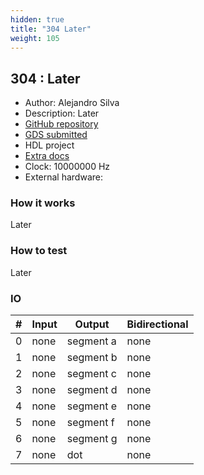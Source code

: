 ```yaml
---
hidden: true
title: "304 Later"
weight: 105
---
```


## 304 : Later

* Author: Alejandro Silva
* Description: Later
* [GitHub repository](https://github.com/asilvaj1/tt04-submission-template_silva)
* [GDS submitted](https://github.com/asilvaj1/tt04-submission-template_silva/actions/runs/6114912626)
* HDL project
* [Extra docs]()
* Clock: 10000000 Hz
* External hardware: 



### How it works

Later


### How to test

Later


### IO

| # | Input        | Output       | Bidirectional      |
|---|--------------|--------------| -------------------|
| 0 | none  | segment a | none |
| 1 | none  | segment b | none |
| 2 | none  | segment c | none |
| 3 | none  | segment d | none |
| 4 | none  | segment e | none |
| 5 | none  | segment f | none |
| 6 | none  | segment g | none |
| 7 | none  | dot | none |

